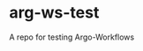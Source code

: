 # arg-ws-test

A repo for testing Argo-Workflows






























































